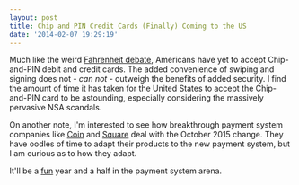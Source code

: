 ```yaml
---
layout: post
title: Chip and PIN Credit Cards (Finally) Coming to the US
date: '2014-02-07 19:29:19'
---
```


<p>Much like the weird <a href="http://www.muleradio.net/thetalkshow/68/">Fahrenheit debate</a>, Americans have yet to accept Chip-and-PIN debit and credit cards. The added convenience of swiping and signing does not - <em>can not</em> - outweigh the benefits of added security. I find the amount of time it has taken for the United States to accept the Chip-and-PIN card to be astounding, especially considering the massively pervasive NSA scandals.</p>

<p>On another note, I'm interested to see how breakthrough payment system companies like <a href="https://onlycoin.com/">Coin</a> and <a href="https://squareup.com/ca">Square</a> deal with the October 2015 change. They have oodles of time to adapt their products to the new payment system, but I am curious as to how they adapt. </p>

<p>It'll be a <a href="http://recode.net/2014/01/30/paypal-wants-in-on-apples-mobile-payments-dreams/">fun</a> year and a half in the payment system arena.</p>

